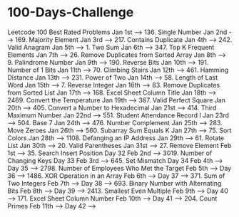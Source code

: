 # 100-Days-Challenge
Leetcode 100 Best Rated Problems
Jan 1st --> 136. Single Number
Jan 2nd --> 169. Majority Element
Jan 3rd --> 217. Contains Duplicate
Jan 4th --> 242. Valid Anagram
Jan 5th --> 1. Two Sum
Jan 6th --> 347. Top K Frequent Elements
Jan 7th --> 26. Remove Duplicates from Sorted Array
Jan 8th --> 9. Palindrome Number
Jan 9th --> 190. Reverse Bits
Jan 10th --> 191. Number of 1 Bits
Jan 11th --> 70. Climbing Stairs
Jan 12th --> 461. Hamming Distance
Jan 13th --> 231. Power of Two
Jan 14th --> 58. Length of Last Word
Jan 15th --> 7. Reverse Integer
Jan 16th --> 83. Remove Duplicates from Sorted List
Jan 17th --> 168. Excel Sheet Column Title
Jan 18th --> 2469. Convert the Temperature
Jan 19th --> 367. Valid Perfect Square
Jan 20th --> 405. Convert a Number to Hexadecimal
Jan 21st --> 414. Third Maximum Number
Jan 22nd --> 551. Student Attendance Record I
Jan 23rd --> 504. Base 7
Jan 24th --> 476. Number Complement
Jan 25th --> 283. Move Zeroes
Jan 26th --> 560. Subarray Sum Equals K
Jan 27th --> 75. Sort Colors
Jan 28th --> 1108. Defanging an IP Address
Jan 29th --> 61. Rotate List
Jan 30th --> 20. Valid Parentheses
Jan 31st --> 27. Remove Element
Feb 1st --> 35. Search Insert Position  Day 32
Feb 2nd --> 3019. Number of Changing Keys Day 33
Feb 3rd --> 645. Set Mismatch Day 34
Feb 4th --> Day 35 --> 2798. Number of Employees Who Met the Target
Feb 5th --> Day 36 --> 1486. XOR Operation in an Array
Feb 6th --> Day 37 --> 371. Sum of Two Integers
Feb 7th --> Day 38 --> 693. Binary Number with Alternating Bits
Feb 8th --> Day 39 --> 2413. Smallest Even Multiple
Feb 9th --> Day 40 --> 171. Excel Sheet Column Number
Feb 10th --> Day 41 --> 204. Count Primes
Feb 11th --> Day 42 --> 
